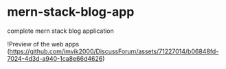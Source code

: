 # mern-stack-blog-app
complete mern stack blog application 



!Preview of the web apps (https://github.com/imvik2000/DiscussForum/assets/71227014/b06848fd-7024-4d3d-a940-1ca8e66d4626)
